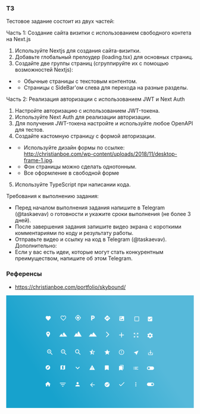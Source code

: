 ### ТЗ
Тестовое задание состоит из двух частей:

Часть 1: Создание сайта визитки с использованием свободного контета на Next.js

1. Используйте Nextjs для создания сайта-визитки.
2. Добавьте глобальный прелоудер (loading.tsx) для основных
страниц.
3. Создайте две группы страниц (сгруппируйте их с помощью возможностей
Nextjs):
 - - Обычные страницы с текстовым контентом.
 - - Страницы с SideBar'ом слева для перехода на разные разделы.

Часть 2: Реализация авторизации с использованием JWT и Next Auth
1. Настройте авторизацию с использованием JWT-токена.
2. Используйте Next Auth для реализации авторизации.
3. Для получения JWT-токена настройте и используйте
любое OpenAPI для тестов.
4. Создайте кастомную страницу с формой авторизации.
- - Используйте дизайн формы по ссылке: http://christianboe.com/wp-content/uploads/2018/11/desktop-frame-1.jpg.
- -  Фон страницы можно сделать однотонным.
- - Все оформление в свободной форме
5. Используйте TypeScript при написании кода.

Требования к выполнению задания:
- Перед началом выполнения задания напишите в Telegram (@taskaevav) о готовности и укажите
сроки выполнения (не более 3 дней).
- После завершения задания запишите видео экрана с короткими комментариями по коду и
результату работы.
- Отправьте видео и ссылку на код в Telegram (@taskaevav).
Дополнительно:
- Если у вас есть идеи, которые могут стать конкурентным преимуществом, напишите об этом Telegram.


### Референсы
- https://christianboe.com/portfolio/skybound/

![Иконки](./public/image.png)